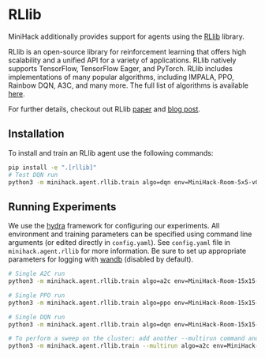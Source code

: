 # RLlib

MiniHack additionally provides support for agents using the [RLlib](https://docs.ray.io/en/latest/rllib.html) library.

RLlib is an open-source library for reinforcement learning that offers  high scalability and a unified API for a variety of applications. RLlib natively supports TensorFlow, TensorFlow Eager, and PyTorch. RLlib includes implementations of many popular algorithms, including IMPALA, PPO, Rainbow DQN, A3C, and many more. The full list of algorithms is available [here](https://docs.ray.io/en/latest/rllib-toc.html#algorithms).

For further details, checkout out RLlib [paper](https://arxiv.org/abs/1712.09381) and [blog post](https://docs.ray.io/en/latest/rllib-examples.html#blog-posts).

## Installation

To install and train an RLlib agent use the following commands:
```bash
pip install -e ".[rllib]"
# Test DQN run
python3 -m minihack.agent.rllib.train algo=dqn env=MiniHack-Room-5x5-v0 total_steps=1000000 lr=0.000001
```

## Running Experiments

We use the [hydra](https://github.com/facebookresearch/hydra) framework for configuring our experiments. All environment and training parameters can be specified using command line arguments (or edited directly in `config.yaml`). See `config.yaml` file in  `minihack.agent.rllib` for more information. Be sure to set up appropriate parameters for logging with [wandb](https://wandb.ai/site) (disabled by default).

```bash
# Single A2C run
python3 -m minihack.agent.rllib.train algo=a2c env=MiniHack-Room-15x15-v0 total_steps=1000000 a2c.entropy_coeff=0.001 lr=0.00001

# Single PPO run
python3 -m minihack.agent.rllib.train algo=ppo env=MiniHack-Room-15x15-v0 total_steps=1000000 ppo.entropy_coeff=0.0001 lr=0.00001

# Single DQN run
python3 -m minihack.agent.rllib.train algo=dqn env=MiniHack-Room-15x15-v0 total_steps=1000000 dqn.buffer_size=100000 lr=0.000001

# To perform a sweep on the cluster: add another --multirun command and comma-separate values
python3 -m minihack.agent.rllib.train --multirun algo=a2c env=MiniHack-Room-15x15-v0 lr=0.00001 seed=0,1,2,3,4 total_steps=5000000
```